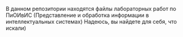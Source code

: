 В данном репозитории находятся файлы лабораторных работ по ПиОИвИС (Представление и обработка информации в интеллектуальных системах) Надеюсь, вы найдете для себя, что искали)